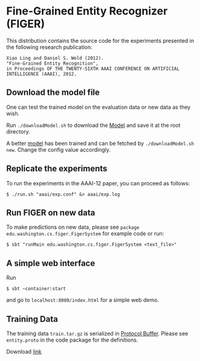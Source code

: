 Fine-Grained Entity Recognizer (FIGER)
=============================

This distribution contains the source code for the experiments presented in the following research publication:

    Xiao Ling and Daniel S. Weld (2012). 
    "Fine-Grained Entity Recognition", 
    in Proceedings OF THE TWENTY-SIXTH AAAI CONFERENCE ON ARTIFICIAL INTELLIGENCE (AAAI), 2012.

## Download the model file

One can test the trained model on the evaluation data or new data as they wish. 

Run `./downloadModel.sh` to download the [Model](https://drive.google.com/open?id=0B52yRXcdpG6MWlVXaTFXWVZQYjg) and save it at the root directory. 

A better [model](https://drive.google.com/open?id=0B52yRXcdpG6Mbm1TdHhYdVBmSnM) has been trained and can be fetched by `./downloadModel.sh new`. Change the config value accordingly.

## Replicate the experiments

To run the experiments in the AAAI-12 paper, you can proceed as follows:

    $ ./run.sh "aaai/exp.conf" &> aaai/exp.log

## Run FIGER on new data

To make predictions on new data, please see `package edu.washington.cs.figer.FigerSystem` for example code or run:

    $ sbt "runMain edu.washington.cs.figer.FigerSystem <text_file>"

## A simple web interface

Run 

    $ sbt ~container:start

and go to `localhost:8080/index.html` for a simple web demo.

## Training Data

The training data `train.tar.gz` is serialized in [Protocol Buffer](http://code.google.com/p/protobuf/). Please see `entity.proto` in the code package for the definitions.

Download [link](https://drive.google.com/open?id=0B52yRXcdpG6MdkNEaE5IVzkxR0k)

